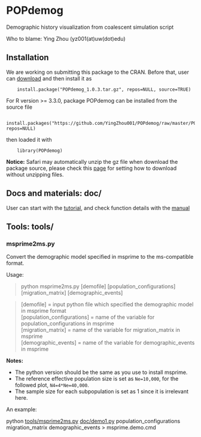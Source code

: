 # POPdemog
Demographic history visualization from coalescent simulation script

Who to blame: Ying Zhou (yz001(at)uw(dot)edu)

## Installation
We are working on submitting this package to the CRAN.
Before that, user can [download](https://github.com/YingZhou001/POPdemog/raw/master/POPdemog_1.0.3.tar.gz) and then install it as

        install.package("POPdemog_1.0.3.tar.gz", repos=NULL, source=TRUE)

For R version >= 3.3.0, package POPdemog can be installed from the source file

        install.packages("https://github.com/YingZhou001/POPdemog/raw/master/POPdemog_1.0.3.tar.gz", repos=NULL)

then loaded it with

        library(POPdemog)

**Notice:** Safari may automatically unzip the gz file when download the package source, please check this [page](https://apple.stackexchange.com/questions/961/how-to-stop-safari-from-unzipping-files-after-download) for setting how to download without unzipping files.

## Docs and materials: doc/

User can start with the [tutorial](doc/POPdemog-tutorial.md), and check function details with the [manual](doc/POPdemog-manual.pdf)
   
## Tools: tools/

### msprime2ms.py
Convert the demographic model specified in msprime to the ms-compatible format.

Usage:   
> python msprime2ms.py [demofile] [population_configurations] [migration_matrix] [demographic_events]   
  
>   [demofile] = input python file which specified the demographic model in msprime format   
>   [population_configurations] = name of the variable for population_configurations in msprime   
>   [migration_matrix] = name of the variable for migration_matrix in msprime   
>   [demographic_events] = name of the variable for demographic_events in msprime   

**Notes:**   
  + The python version should be the same as you use to install msprime.   
  + The reference effective population size is set as `Ne=10,000`, for the followed plot, `N4=4*Ne=40,000`.  
  + The sample size for each subpopulation is set as 1 since it is irrelevant here.   


An example:

python [tools/msprime2ms.py](tools/msprime2ms.py) [doc/demo1.py](doc/demo1.py) population_configurations migration_matrix demographic_events > msprime.demo.cmd
